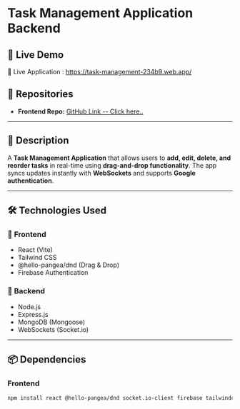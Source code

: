 # Task Management Application Backend

## 🚀 Live Demo
🔗 Live Application : https://task-management-234b9.web.app/

## 📂 Repositories
- **Frontend Repo:** [GitHub Link -- Click here..](https://github.com/Salman-Shaid/task-management-client)

---

## 📌 Description
A **Task Management Application** that allows users to **add, edit, delete, and reorder tasks** in real-time using **drag-and-drop functionality**. The app syncs updates instantly with **WebSockets** and supports **Google authentication**.

---

## 🛠️ Technologies Used
### 🔹 **Frontend**
- React (Vite)
- Tailwind CSS
- @hello-pangea/dnd (Drag & Drop)
- Firebase Authentication

### 🔹 **Backend**
- Node.js
- Express.js
- MongoDB (Mongoose)
- WebSockets (Socket.io)

---

## 📦 Dependencies
### **Frontend**
```bash
npm install react @hello-pangea/dnd socket.io-client firebase tailwindcss 
